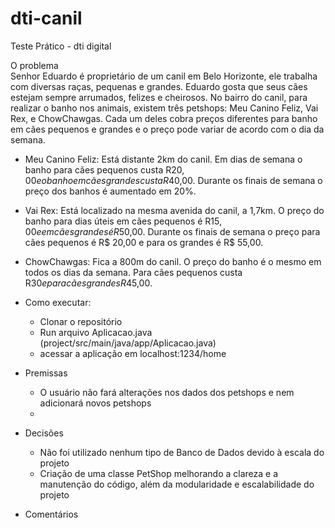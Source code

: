 # dti-canil
Teste Prático - dti digital      
  
O problema  
Senhor Eduardo é proprietário de um canil em Belo Horizonte, ele trabalha com
diversas raças, pequenas e grandes. Eduardo gosta que seus cães estejam sempre
arrumados, felizes e cheirosos.
No bairro do canil, para realizar o banho nos animais, existem três petshops: Meu
Canino Feliz, Vai Rex, e ChowChawgas. Cada um deles cobra preços diferentes para
banho em cães pequenos e grandes e o preço pode variar de acordo com o dia da
semana.    
  - Meu Canino Feliz: Está distante 2km do canil. Em dias de semana o banho para
cães pequenos custa R$20,00 e o banho em cães grandes custa R$40,00.
Durante os finais de semana o preço dos banhos é aumentado em 20%.  
  - Vai Rex: Está localizado na mesma avenida do canil, a 1,7km. O preço do banho
para dias úteis em cães pequenos é R$15,00 e em cães grandes é R$50,00.
Durante os finais de semana o preço para cães pequenos é R$ 20,00 e para os
grandes é R$ 55,00.    
  - ChowChawgas: Fica a 800m do canil. O preço do banho é o mesmo em todos os
dias da semana. Para cães pequenos custa R$30 e para cães grandes R$45,00.    
      
- Como executar:  
  - Clonar o repositório  
  - Run arquivo Aplicacao.java (project/src/main/java/app/Aplicacao.java)
  - acessar a aplicação em localhost:1234/home  

- Premissas
  - O usuário não fará alterações nos dados dos petshops e nem adicionará novos petshops
  -   

- Decisões
  - Não foi utilizado nenhum tipo de Banco de Dados devido à escala do projeto
  - Criação de uma classe PetShop melhorando a clareza e a manutenção do código, além da modularidade e escalabilidade do projeto

- Comentários
  
  


